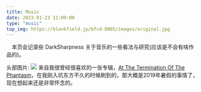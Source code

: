 ```yaml
---
title: Music
date: 2023-01-23 11:09:00
type: "music"
top_img: https://blankfield.jp/bfcd-0005/images/original.jpg
---
```


&emsp;本页会记录些 DarkSharpness 关于音乐的一些看法与研究(应该是不会有啥作品的)。

头部图片:
![](https://blankfield.jp/bfcd-0005/images/original.jpg)
来自我很曾经很喜欢的一张专辑，[At The Termination Of The Phantasm](https://blankfield.jp/bfcd-0005/)，在我刚入坑东方不久的时候刷到的，那大概是2019年暑假的事情了，现在想起来还是非常怀念的。
